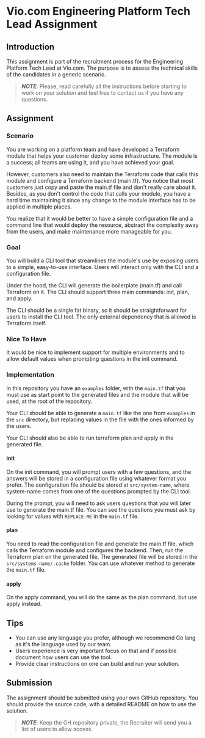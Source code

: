 # Vio.com Engineering Platform Tech Lead Assignment

## Introduction

This assignment is part of the recruitment process for the Engineering Platform Tech Lead at Vio.com. The purpose is to assess the technical skills of the candidates in a generic scenario.

> **_NOTE_**: Please, read carefully all the instructions before starting to work on your solution and feel free to contact us if you have any questions.

## Assignment

### Scenario

You are working on a platform team and have developed a Terraform module that helps your customer deploy some infrastructure. The module is a success; all teams are using it, and you have achieved your goal.

However, customers also need to maintain the Terraform code that calls this module and configure a Terraform backend (main.tf). You notice that most customers just copy and paste the main.tf file and don't really care about it. Besides, as you don't control the code that calls your module, you have a hard time maintaining it since any change to the module interface has to be applied in multiple places.

You realize that it would be better to have a simple configuration file and a command line that would deploy the resource, abstract the complexity away from the users, and make maintenance more manageable for you.

### Goal

You will build a CLI tool that streamlines the module's use by exposing users to a simple, easy-to-use interface. Users will interact only with the CLI and a configuration file. 

Under the hood, the CLI will generate the boilerplate (main.tf) and call Terraform on it. The CLI should support three main commands: init, plan, and apply. 

The CLI should be a single fat binary, so it should be straightforward for users to install the CLI tool. The only external dependency that is allowed is Terraform itself.

### Nice To Have

It would be nice to implement support for multiple environments and to allow default values when prompting questions in the init command.

### Implementation

In this repository you have an `examples` folder, with the `main.tf` that you must use as start point to the generated files and the module that will be used, at the root of the repository.

Your CLI should be able to generate a `main.tf` like the one from `examples` in the `src` directory, but replacing values in the file with the ones informed by the users.

Your CLI should also be able to run terraform plan and apply in the generated file.

#### init

On the init command, you will prompt users with a few questions, and the answers will be stored in a configuration file using whatever format you prefer. The configuration file should be stored at `src/system-name`, where system-name comes from one of the questions prompted by the CLI tool.

During the prompt, you will need to ask users questions that you will later use to generate the main.tf file. You can see the questions you must ask by looking for values with `REPLACE-ME` in the `main.tf` file.

#### plan

You need to read the configuration file and generate the main.tf file, which calls the Terraform module and configures the backend. Then, run the Terraform plan on the generated file. The generated file will be stored in the `src/systems-name/.cache` folder. You can use whatever method to generate the `main.tf` file.

#### apply

On the apply command, you will do the same as the plan command, but use apply instead.

## Tips

- You can use any language you prefer, although we recommend Go lang as it's the language used by our team.
- Users experience is very important focus on that and if possible document how users can use the tool.
- Provide clear instructions on one can build and run your solution.

## Submission

The assignment should be submitted using your own GitHub repository. You should provide the source code, with a detailed README on how to use the solution.

> **_NOTE_**: Keep the GH repository private, the Recruiter will send you a list of users to allow access.
